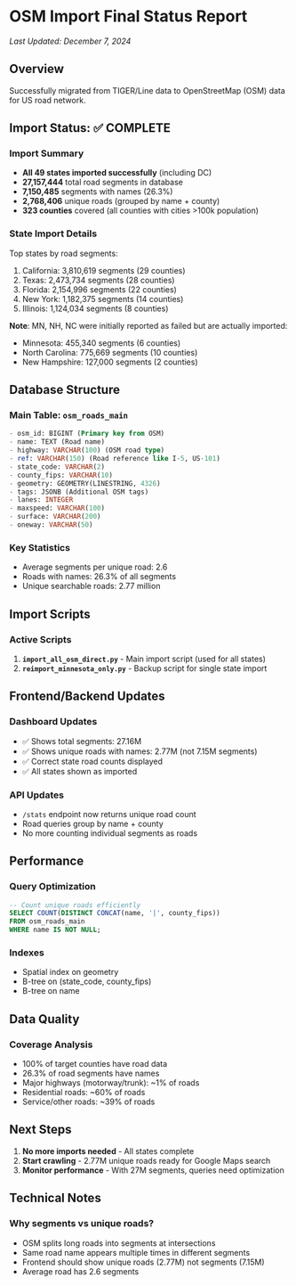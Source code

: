 # OSM Import Final Status Report
*Last Updated: December 7, 2024*

## Overview
Successfully migrated from TIGER/Line data to OpenStreetMap (OSM) data for US road network.

## Import Status: ✅ COMPLETE

### Import Summary
- **All 49 states imported successfully** (including DC)
- **27,157,444** total road segments in database
- **7,150,485** segments with names (26.3%)
- **2,768,406** unique roads (grouped by name + county)
- **323 counties** covered (all counties with cities >100k population)

### State Import Details
Top states by road segments:
1. California: 3,810,619 segments (29 counties)
2. Texas: 2,473,734 segments (28 counties)
3. Florida: 2,154,996 segments (22 counties)
4. New York: 1,182,375 segments (14 counties)
5. Illinois: 1,124,034 segments (8 counties)

**Note**: MN, NH, NC were initially reported as failed but are actually imported:
- Minnesota: 455,340 segments (6 counties)
- North Carolina: 775,669 segments (10 counties)
- New Hampshire: 127,000 segments (2 counties)

## Database Structure

### Main Table: `osm_roads_main`
```sql
- osm_id: BIGINT (Primary key from OSM)
- name: TEXT (Road name)
- highway: VARCHAR(100) (OSM road type)
- ref: VARCHAR(150) (Road reference like I-5, US-101)
- state_code: VARCHAR(2)
- county_fips: VARCHAR(10)
- geometry: GEOMETRY(LINESTRING, 4326)
- tags: JSONB (Additional OSM tags)
- lanes: INTEGER
- maxspeed: VARCHAR(100)
- surface: VARCHAR(200)
- oneway: VARCHAR(50)
```

### Key Statistics
- Average segments per unique road: 2.6
- Roads with names: 26.3% of all segments
- Unique searchable roads: 2.77 million

## Import Scripts

### Active Scripts
1. **`import_all_osm_direct.py`** - Main import script (used for all states)
2. **`reimport_minnesota_only.py`** - Backup script for single state import

## Frontend/Backend Updates

### Dashboard Updates
- ✅ Shows total segments: 27.16M
- ✅ Shows unique roads with names: 2.77M (not 7.15M segments)
- ✅ Correct state road counts displayed
- ✅ All states shown as imported

### API Updates
- `/stats` endpoint now returns unique road count
- Road queries group by name + county
- No more counting individual segments as roads

## Performance

### Query Optimization
```sql
-- Count unique roads efficiently
SELECT COUNT(DISTINCT CONCAT(name, '|', county_fips)) 
FROM osm_roads_main 
WHERE name IS NOT NULL;
```

### Indexes
- Spatial index on geometry
- B-tree on (state_code, county_fips)
- B-tree on name

## Data Quality

### Coverage Analysis
- 100% of target counties have road data
- 26.3% of road segments have names
- Major highways (motorway/trunk): ~1% of roads
- Residential roads: ~60% of roads
- Service/other roads: ~39% of roads

## Next Steps

1. **No more imports needed** - All states complete
2. **Start crawling** - 2.77M unique roads ready for Google Maps search
3. **Monitor performance** - With 27M segments, queries need optimization

## Technical Notes

### Why segments vs unique roads?
- OSM splits long roads into segments at intersections
- Same road name appears multiple times in different segments
- Frontend should show unique roads (2.77M) not segments (7.15M)
- Average road has 2.6 segments